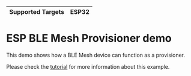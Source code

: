 | Supported Targets | ESP32 |
| ----------------- | ----- |

ESP BLE Mesh Provisioner demo
================================

This demo shows how a BLE Mesh device can function as a provisioner.

Please check the [tutorial](tutorial/Ble_Mesh_Provisioner_Example_Walkthrough.md) for more information about this example.